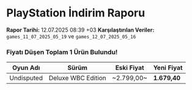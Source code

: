 # PlayStation İndirim Raporu

**Rapor Tarihi:** 12.07.2025 08:39 +03
**Karşılaştırılan Veriler:** `games_11_07_2025_05_19` ve `games_12_07_2025_05_16`

### Fiyatı Düşen Toplam 1 Ürün Bulundu!

| Oyun Adı | Sürüm | Eski Fiyat | Yeni Fiyat |
|---|---|---|---|
| Undisputed | Deluxe WBC Edition | ~2.799,00~ | **1.679,40** |
